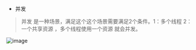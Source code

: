 

- 并发
> 并发 是一种场景，满足这个这个场景需要满足2个条件。1：多个线程 2：一个共享资源   ，多个线程使用一个资源 就会并发。



![image](https://camo.githubusercontent.com/111d18a93f5b2a1eb626c9ac4bbb303a814702af/68747470733a2f2f7261772e6769746875622e636f6d2f666f7268617070792f412d44657461696c65642d43706c7573706c75732d436f6e63757272656e63792d5475746f7269616c2f6d61737465722f696d616765732f63686170746572312f636f6e63757272656e742d76732d706172616c6c656c2e706e67)